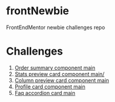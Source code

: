 # frontNewbie
FrontEndMentor newbie challenges repo

# Challenges

1. <a href="https://ransse.github.io/frontNewbie/1-order-summary-component-main/">Order summary component main</a>
2. <a href="https://ransse.github.io/frontNewbie/2-stats-preview-card-component-main/">Stats preview card component main/</a>
3. <a href="https://github.com/Ransse/frontNewbie/tree/master/3-column-preview-card-component-main">Column preview card component main</a>
4. <a href="https://ransse.github.io/frontNewbie/4-profile-card-component-main/">Profile card component main</a>
5. <a href="https://ransse.github.io/frontNewbie/5-faq-accordion-card-main/">Faq accordion card main</a>

